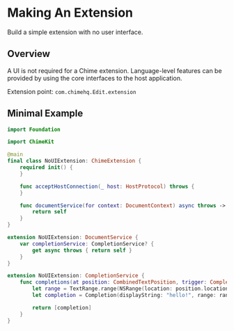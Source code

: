 # Making An Extension

Build a simple extension with no user interface.

## Overview

A UI is not required for a Chime extension. Language-level features can be provided by using the core interfaces to the host application.

Extension point: `com.chimehq.Edit.extension`

## Minimal Example

```swift
import Foundation

import ChimeKit

@main
final class NoUIExtension: ChimeExtension {
    required init() {
    }

    func acceptHostConnection(_ host: HostProtocol) throws {
    }

    func documentService(for context: DocumentContext) async throws -> DocumentService? {
        return self
    }
}

extension NoUIExtension: DocumentService {
    var completionService: CompletionService? {
        get async throws { return self }
    }
}

extension NoUIExtension: CompletionService {
    func completions(at position: CombinedTextPosition, trigger: CompletionTrigger) async throws -> [Completion] {
        let range = TextRange.range(NSRange(location: position.location, length: 0))
        let completion = Completion(displayString: "hello!", range: range, fragments: [])

        return [completion]
    }
}
```
